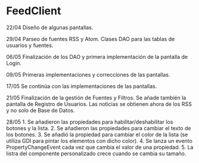 # FeedClient

22/04 Diseño de algunas pantallas.

29/04 Parseo de fuentes RSS y Atom. Clases DAO para las tablas de usuarios y fuentes.

06/05 Finalización de los DAO y primera implementación de la pantalla de Login.

09/05 Primeras implementaciones y correcciones de las pantallas.

17/05 Se continúa con las implementaciones de las pantallas.

21/05 Finalización de la gestión de Fuentes y Filtros. Se añade también la pantalla de Registro de Usuarios. Las noticias se obtienen ahora de los RSS y no solo de Base de Datos.

28/05 1. Se añadieron las propiedades para habilitar/deshabilitar los botones y la lista.
      2. Se añadieron las propiedades para cambiar el texto de los botones.
      3. Se añadió la propiedad para cambiar el color de la lista (se utiliza GDI para pintar los elementos con dicho color).
      4. Se lanza un evento PropertyChangeEvent cada vez que cambia el valor de una propiedad.
      5. La listra del componente personalizado crece cuando se cambia su tamaño.
